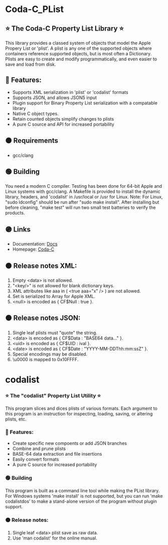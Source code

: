 
# Coda-C_PList

## ⭐️ The Coda-C Property List Library ⭐️

This library provides a classed system of objects that model the Apple Propery List or 'plist'.
A plist is any one of the supported objects where containers reference
supported objects, but is most often a Dictionary.
Plists are easy to create and modify programmatically, and even easier to save and load from disk.

## 🔵 Features:

* Supports XML serialization in 'plist' or 'codalist' formats
* Supports JSON, and allows JSON5 input
* Plugin support for Binary Property List serialization with a compatable library
* Native C object types.
* Retain counted objects simplify changes to plists
* A pure C source and API for increased portability

## 🟤 Requirements

* gcc/clang

## 🟢 Building

You need a modern C compiler.  Testing has been done for 64-bit Apple and Linux systems with gcc/clang.
A Makefile is provided to install the dynamic library, headers, and 'codalist' in /usr/local or /usr for Linux.
Note:  For Linux, "sudo ldconfig" should be run after "sudo make install".
After installing but before cleaning, "make test" will run two small test batteries to verify the products.

## 🟣 Links

* Documentation:  [Docs](https://github.com/actguru/coda-c_plist-docs)
* Homepage:  [Coda-C](https://coda-c.com/)

## 🟠 Release notes XML:
1. Empty \<data\> is not allowed.
2. "\<key/\>" is not allowed for blank dictionary keys.
3. XML attributes like aaa in ( \<true aaa="x" /\> ) are not allowed.
4. Set is serialized to Array for Apple XML.
5. \<null\> is encoded as { CF$Null : true }.

## 🟠 Release notes JSON:

1. Single leaf plists must "quote" the string.
2. \<data\> is encoded as { CF$Data : "BASE64 data..." }.
3. \<uid\> is encoded as { CF$UID : ival }.
4. \<date\> is encoded as { CF$Date : "YYYY-MM-DDThh:mm:ssZ" }.
5. Special encodings may be disabled.
6. \\u0000 is mapped to 0x10FFFF.

# codalist

### ⭐️ The "codalist" Property List Utility ⭐️

This program slices and dices plists of various formats.
Each argument to this program is an instruction for inspecting, loading, saving, or altering plists, etc.

### 🔵 Features:

* Create specific new compoents or add JSON branches
* Combine and prune plists
* BASE-64 data extraction and file insertions
* Easily convert formats 
* A pure C source for increased portability

### 🟢 Building

This program is built as a command line tool while making the PList library.
For Windows systems 'make install' is not supported, but you can run 'make codalistdos'
to make a stand-alone version of the program without plugin support.

### 🟠 Release notes:

1. Single leaf \<data\> plist save as raw data.
2. Use 'man codalist' for the online manual.

